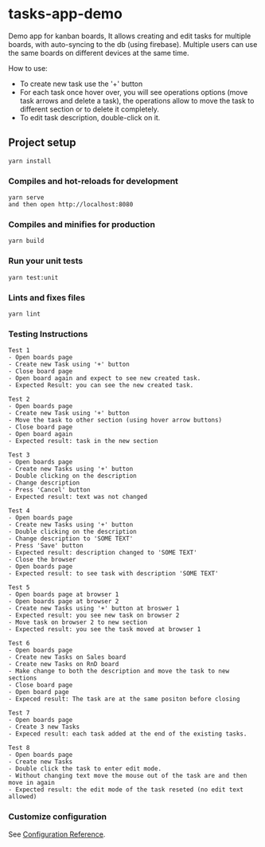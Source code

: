 # tasks-app-demo

Demo app for kanban boards, It allows creating and edit tasks for multiple boards,
with auto-syncing to the db (using firebase).
Multiple users can use the same boards on different devices at the same time.

How to use:
- To create new task use the '+' button
- For each task once hover over, you will see operations options (move task arrows and delete a task),
  the operations allow to move the task to different section or to delete it completely.  
- To edit task description, double-click on it.

## Project setup
```
yarn install
```

### Compiles and hot-reloads for development
```
yarn serve
and then open http://localhost:8080 
```

### Compiles and minifies for production
```
yarn build
```

### Run your unit tests
```
yarn test:unit
```

### Lints and fixes files
```
yarn lint
```

### Testing Instructions
```
Test 1
- Open boards page
- Create new Task using '+' button
- Close board page
- Open board again and expect to see new created task.
- Expected Result: you can see the new created task.
```
```
Test 2
- Open boards page
- Create new Task using '+' button
- Move the task to other section (using hover arrow buttons)
- Close board page
- Open board again
- Expected result: task in the new section
```

```
Test 3
- Open boards page
- Create new Tasks using '+' button
- Double clicking on the description
- Change description
- Press 'Cancel' button
- Expected result: text was not changed
```
```
Test 4
- Open boards page
- Create new Tasks using '+' button
- Double clicking on the description
- Change description to 'SOME TEXT'
- Press 'Save' button
- Expected result: description changed to 'SOME TEXT'
- Close the browser
- Open boards page
- Expected result: to see task with description 'SOME TEXT'
```
```
Test 5
- Open boards page at browser 1
- Open boards page at browser 2
- Create new Tasks using '+' button at broswer 1
- Expected result: you see new task on browser 2
- Move task on browser 2 to new section
- Expected result: you see the task moved at browser 1
```
```
Test 6
- Open boards page
- Create new Tasks on Sales board
- Create new Tasks on RnD board
- Make change to both the description and move the task to new sections
- Close board page
- Open board page
- Expeced result: The task are at the same positon before closing 
```
```
Test 7
- Open boards page
- Create 3 new Tasks
- Expeced result: each task added at the end of the existing tasks. 
```
```
Test 8
- Open boards page
- Create new Tasks
- Double click the task to enter edit mode.
- Without changing text move the mouse out of the task are and then move in again
- Expected result: the edit mode of the task reseted (no edit text allowed)  
```


### Customize configuration
See [Configuration Reference](https://cli.vuejs.org/config/).
